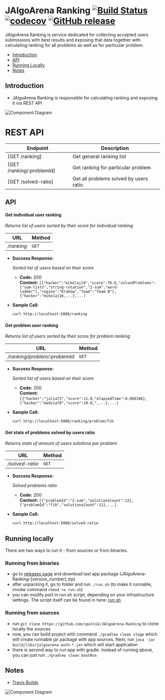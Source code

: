 # JAlgoArena Ranking [![Build Status](https://travis-ci.org/jalgoarena/JAlgoArena-Ranking.svg?branch=master)](https://travis-ci.org/jalgoarena/JAlgoArena-Ranking) [![codecov](https://codecov.io/gh/spolnik/JAlgoArena-Ranking/branch/master/graph/badge.svg)](https://codecov.io/gh/spolnik/JAlgoArena-Ranking) [![GitHub release](https://img.shields.io/github/release/spolnik/jalgoarena-ranking.svg)]()

JAlgoArena Ranking is service dedicated for collecting accepted users submissions with best results and exposing that data together with calculating ranking for all problems as well as for particular problem.

- [Introduction](#introduction)
- [API](#api)
- [Running Locally](#running-locally)
- [Notes](#notes)

## Introduction

- JAlgoArena Ranking is responsible for calculating ranking and exposing it via REST API

![Component Diagram](https://github.com/spolnik/JAlgoArena-Ranking/raw/master/design/component_diagram.png)

# REST API

| Endpoint | Description |
| ---- | --------------- |
| [GET /ranking] | Get general ranking list |
| [GET /ranking/:problemId] | Get ranking for particular problem |
| [GET /solved-ratio] | Get all problems solved by users ratio |

## API

#### Get individual user ranking

  _Returns list of users sorted by their score for individual ranking_

|URL|Method|
|---|------|
|_/ranking_|`GET`|

* **Success Response:**

  _Sorted list of users based on their score_

  * **Code:** 200 <br />
    **Content:** `[{"hacker":"mikolaj19","score":78.0,"solvedProblems":["sum-lists","string-rotation","2-sum","word-ladder"],"region":"Kraków","team":"Team B"},{"hacker":"mikolaj16,...},...]`

* **Sample Call:**

  ```bash
  curl http://localhost:5006/ranking
  ```

#### Get problem user ranking

  _Returns list of users sorted by their score for problem ranking_

|URL|Method|
|---|------|
|_/ranking/problem/:problemId_|`GET`|

* **Success Response:**

  _Sorted list of users based on their score_

  * **Code:** 200 <br />
    **Content:** `[{"hacker":"julia73","score":11.0,"elapsedTime":0.008186},{"hacker":"madzia70","score":10.0,",...},...]`

* **Sample Call:**

  ```bash
  curl http://localhost:5006/ranking/problem/fib
  ```
  
#### Get stats of problems solved by users ratio

  _Returns stats of amount of users solutions per problem_

|URL|Method|
|---|------|
|_/solved-ratio_|`GET`|

* **Success Response:**

  _Solved problems ratio_

  * **Code:** 200 <br />
    **Content:** `[{"problemId":"2-sum","solutionsCount":12},{"problemId":"fib","solutionsCount":11},...]`

* **Sample Call:**

  ```bash
  curl http://localhost:5006/solved-ratio
  ```

## Running locally

There are two ways to run it - from sources or from binaries.

### Running from binaries
- go to [releases page](https://github.com/spolnik/JAlgoArena-Ranking/releases) and download last app package (JAlgoArena-Ranking-[version_number].zip)
- after unpacking it, go to folder and run `./run.sh` (to make it runnable, invoke command `chmod +x run.sh`)
- you can modify port in run.sh script, depending on your infrastructure settings. The script itself can be found in here: [run.sh](run.sh)

### Running from sources
- run `git clone https://github.com/spolnik/JAlgoArena-Ranking` to clone locally the sources
- now, you can build project with command `./gradlew clean stage` which will create runnable jar package with app sources. Next, run `java -jar build/libs/jalgoarena-auth-*.jar` which will start application
- there is second way to run app with gradle. Instead of running above, you can just run `./gradlew clean bootRun`

## Notes
- [Travis Builds](https://travis-ci.org/spolnik)

![Component Diagram](https://github.com/spolnik/JAlgoArena/raw/master/design/JAlgoArena_Logo.png)

